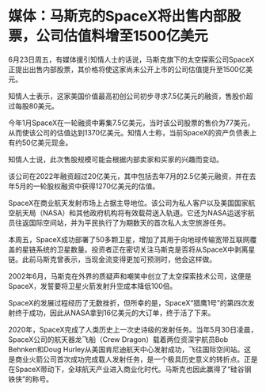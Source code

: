 

# 媒体：马斯克的SpaceX将出售内部股票，公司估值料增至1500亿美元

6月23日周五，有媒体援引知情人士的话说，马斯克旗下的太空探索公司SpaceX正提出出售内部股票，其价格将使这家尚未公开上市的公司估值提升至1500亿美元。

知情人士表示，这家美国价值最高初创公司初步寻求7.5亿美元的融资，售股价超过每股80美元。

今年1月SpaceX在一轮融资中筹集7.5亿美元，当时该公司股票的售价为77美元，从而使该公司的估值达到1370亿美元。知情人士称，当前SpaceX的资产负债表上有约50亿美元现金。

知情人士说，此次售股规模可能会根据内部卖家和买家的兴趣而变动。

该公司在2022年融资超过20亿美元，其中包括去年7月的2.5亿美元融资，并在去年5月的一轮股权融资中获得1270亿美元的估值。

SpaceX在商业航天发射市场上占据主导地位。该公司为私人客户以及美国国家航空航天局（NASA）和其他政府机构将有效载荷送入轨道。它还为NASA运送宇航员往返国际空间站，并为平民执行了为期数天的首次私人太空旅游任务。

本周五，SpaceX成功部署了50多颗卫星，增加了其用于向地球传输宽带互联网覆盖的星链系统的卫星数量。投资者正在密切关注马斯克是否将从SpaceX中剥离星链。此前马斯克曾表示，当现金流变得更加可预测时，他会这样做。

2002年6月，马斯克在外界的质疑声和嘲笑中创立了太空探索技术公司，这便是SpaceX，发誓要将卫星火箭发射升空成本降低100倍。

SpaceX的发展过程经历了无数挫折，但所幸的是，SpaceX“猎鹰1号”的第四次发射终于成功，因此从NASA拿到16亿美元的大订单，终于活了下来。

2020年，SpaceX完成了人类历史上一次史诗级的发射任务。当年5月30日凌晨，SpaceX公司的航天器龙飞船（Crew
Dragon）载着两位资深宇航员Bob Behnken和Doug
Hurley从美国肯尼迪航天中心发射成功，飞往国际空间站。这是商业火箭公司首次成功完成载人发射任务，是一个极具历史意义的转折点。正是在SpaceX带动下，全球航天产业进入商业化时代。马斯克也因此赢得了“硅谷钢铁侠”的称号。

